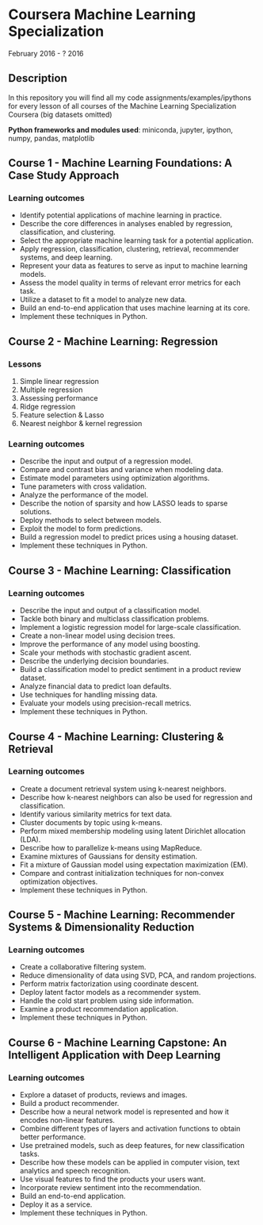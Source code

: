 # Coursera Machine Learning Specialization
February 2016 - ? 2016
## Description
In this repository you will find all my code assignments/examples/ipythons for every lesson of all courses of the Machine Learning Specialization Coursera (big datasets omitted)

**Python frameworks and modules used**: miniconda, jupyter, ipython, numpy, pandas, matplotlib

## Course 1 - Machine Learning Foundations: A Case Study Approach
### Learning outcomes
- Identify potential applications of machine learning in practice.  
- Describe the core differences in analyses enabled by regression, classification, and clustering.
- Select the appropriate machine learning task for a potential application.  
- Apply regression, classification, clustering, retrieval, recommender systems, and deep learning.
- Represent your data as features to serve as input to machine learning models. 
- Assess the model quality in terms of relevant error metrics for each task.
- Utilize a dataset to fit a model to analyze new data.
- Build an end-to-end application that uses machine learning at its core.  
- Implement these techniques in Python.

## Course 2 - Machine Learning: Regression
### Lessons
1. Simple linear regression
2. Multiple regression
3. Assessing performance
4. Ridge regression
5. Feature selection & Lasso
6. Nearest neighbor & kernel regression

### Learning outcomes
- Describe the input and output of a regression model.
- Compare and contrast bias and variance when modeling data.
- Estimate model parameters using optimization algorithms.
- Tune parameters with cross validation.
- Analyze the performance of the model.
- Describe the notion of sparsity and how LASSO leads to sparse solutions.
- Deploy methods to select between models.
- Exploit the model to form predictions. 
- Build a regression model to predict prices using a housing dataset.
- Implement these techniques in Python.

## Course 3 - Machine Learning: Classification
### Learning outcomes
- Describe the input and output of a classification model.
- Tackle both binary and multiclass classification problems.
- Implement a logistic regression model for large-scale classification.  
- Create a non-linear model using decision trees.
- Improve the performance of any model using boosting.
- Scale your methods with stochastic gradient ascent.
- Describe the underlying decision boundaries.  
- Build a classification model to predict sentiment in a product review dataset.  
- Analyze financial data to predict loan defaults.
- Use techniques for handling missing data.
- Evaluate your models using precision-recall metrics.
- Implement these techniques in Python.


## Course 4 - Machine Learning: Clustering & Retrieval
### Learning outcomes
- Create a document retrieval system using k-nearest neighbors.
- Describe how k-nearest neighbors can also be used for regression and classification.
- Identify various similarity metrics for text data.
- Cluster documents by topic using k-means.
- Perform mixed membership modeling using latent Dirichlet allocation (LDA).
- Describe how to parallelize k-means using MapReduce.
- Examine mixtures of Gaussians for density estimation.
- Fit a mixture of Gaussian model using expectation maximization (EM).
- Compare and contrast initialization techniques for non-convex optimization objectives.
- Implement these techniques in Python.

## Course 5 - Machine Learning: Recommender Systems & Dimensionality Reduction
### Learning outcomes
- Create a collaborative filtering system.
- Reduce dimensionality of data using SVD, PCA, and random projections.
- Perform matrix factorization using coordinate descent.
- Deploy latent factor models as a recommender system.
- Handle the cold start problem using side information.
- Examine a product recommendation application.
- Implement these techniques in Python.

## Course 6 - Machine Learning Capstone: An Intelligent Application with Deep Learning
### Learning outcomes
- Explore a dataset of products, reviews and images.
- Build a product recommender.
- Describe how a neural network model is represented and how it encodes non-linear features.
- Combine different types of layers and activation functions to obtain better performance.
- Use pretrained models, such as deep features, for new classification tasks. 
- Describe how these models can be applied in computer vision, text analytics and speech recognition.  
- Use visual features to find the products your users want.
- Incorporate review sentiment into the recommendation.
- Build an end-to-end application.
- Deploy it as a service.  
- Implement these techniques in Python.


